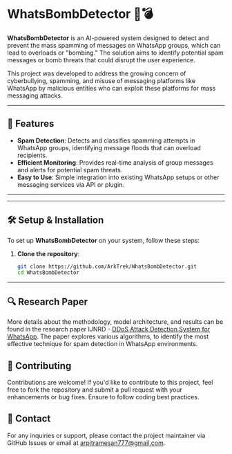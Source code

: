 # WhatsBombDetector 📱💣

**WhatsBombDetector** is an AI-powered system designed to detect and prevent the mass spamming of messages on WhatsApp groups, which can lead to overloads or "bombing." The solution aims to identify potential spam messages or bomb threats that could disrupt the user experience.

This project was developed to address the growing concern of cyberbullying, spamming, and misuse of messaging platforms like WhatsApp by malicious entities who can exploit these platforms for mass messaging attacks.

---

## 🚀 Features

- **Spam Detection**: Detects and classifies spamming attempts in WhatsApp groups, identifying message floods that can overload recipients.
- **Efficient Monitoring**: Provides real-time analysis of group messages and alerts for potential spam threats.
- **Easy to Use**: Simple integration into existing WhatsApp setups or other messaging services via API or plugin.
  
---


---

## 🛠️ Setup & Installation

To set up **WhatsBombDetector** on your system, follow these steps:

1. **Clone the repository**:
   ```bash
   git clone https://github.com/ArkTrek/WhatsBombDetector.git
   cd WhatsBombDetector

---

## 🔍 Research Paper

More details about the methodology, model architecture, and results can be found in the research paper IJNRD - [DDoS Attack Detection System for WhatsApp](https://ijnrd.org/papers/IJNRD2306421.pdf). The paper explores various algorithms, to identify the most effective technique for spam detection in WhatsApp environments.

## 🤝 Contributing
Contributions are welcome! If you'd like to contribute to this project, feel free to fork the repository and submit a pull request with your enhancements or bug fixes. Ensure to follow coding best practices.

## 📧 Contact
For any inquiries or support, please contact the project maintainer via GitHub Issues or email at arpitramesan777@gmail.com.
